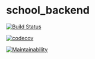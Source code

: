 # school_backend

[![Build Status](https://travis-ci.com/alainburindi/school_backend.svg?branch=dev)](https://travis-ci.com/alainburindi/school_backend)

[![codecov](https://codecov.io/gh/alainburindi/school_backend/branch/dev/graph/badge.svg)](https://codecov.io/gh/alainburindi/school_backend)

[![Maintainability](https://api.codeclimate.com/v1/badges/4fb6b971851ad4ecf680/maintainability)](https://codeclimate.com/github/alainburindi/school_backend/maintainability)

